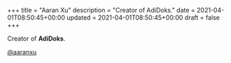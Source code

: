 +++
title = "Aaran Xu"
description = "Creator of AdiDoks."
date = 2021-04-01T08:50:45+00:00
updated = 2021-04-01T08:50:45+00:00
draft = false
+++

Creator of **AdiDoks**.

[@aaranxu](https://github.com/aaranxu)
